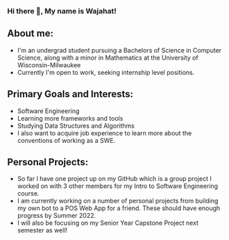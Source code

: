 ### Hi there 👋, My name is Wajahat!

## About me:
- I'm an undergrad student pursuing a Bachelors of Science in Computer Science, along with a minor in Mathematics at the University of Wisconsin-Milwaukee 
- Currently I'm open to work, seeking internship level positions.

## Primary Goals and Interests: 
- Software Engineering
- Learning more frameworks and tools
- Studying Data Structures and Algorithms
- I also want to acquire job experience to learn more about the conventions of working as a SWE.

## Personal Projects: 
- So far I have one project up on my GitHub which is a group project I worked on with 3 other members for my Intro to Software Engineering course.
- I am currently working on a number of personal projects from building my own bot to a POS Web App for a friend. These should have enough progress by Summer 2022.
- I will also be focusing on my Senior Year Capstone Project next semester as well!
